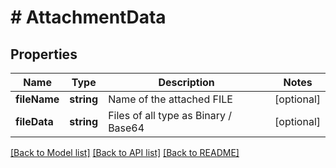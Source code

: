 # # AttachmentData

## Properties

Name | Type | Description | Notes
------------ | ------------- | ------------- | -------------
**fileName** | **string** | Name of the attached FILE | [optional]
**fileData** | **string** | Files of all type as Binary / Base64 | [optional]

[[Back to Model list]](../../README.md#models) [[Back to API list]](../../README.md#endpoints) [[Back to README]](../../README.md)
